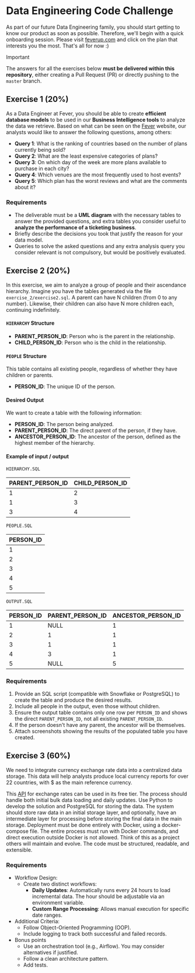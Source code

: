 # Data Engineering Code Challenge

As part of our future Data Engineering family, you should start getting to know our product as soon as possible.
Therefore, we'll begin with a quick onboarding session. Please visit [feverup.com](https://feverup.com) and click on the
plan that interests
you the most. That's all for now :)

> [!IMPORTANT]
> The answers for all the exercises below **must be delivered within this repository**, either creating a Pull Request (PR) or directly pushing to the `master` branch.

## Exercise 1 (20%)

As a Data Engineer at Fever, you should be able to create **efficient database models** to be used in our **Business
Intelligence tools** to analyze the data we retrieve.
Based on what can be seen on the [Fever](https://feverup.com/) website, our analysts would like to answer the following
questions, among others:

- **Query 1**: What is the ranking of countries based on the number of plans currently being sold?
- **Query 2**: What are the least expensive categories of plans?
- **Query 3**: On which day of the week are more plans available to purchase in each city?
- **Query 4**: Which venues are the most frequently used to host events?
- **Query 5**: Which plan has the worst reviews and what are the comments about it?

### Requirements

- The deliverable must be a **UML diagram** with the necessary tables to answer the provided questions, and extra
  tables you consider useful to **analyze the performance of a ticketing business**.
- Briefly describe the decisions you took that justify the reason for your data model.
- Queries to solve the asked questions and any extra analysis query you consider relevant is not compulsory, but would
  be positively evaluated.

## Exercise 2 (20%)

In this exercise, we aim to analyze a group of people and their ascendance hierarchy. Imagine you have the tables
generated via the file `exercise_2/exercise2.sql`. A parent can have N children (from 0 to any number). Likewise, their
children can also have N more children each, continuing indefinitely.

#### `HIERARCHY` Structure

- **PARENT_PERSON_ID**: Person who is the parent in the relationship.
- **CHILD_PERSON_ID**: Person who is the child in the relationship.

#### `PEOPLE` Structure

This table contains all existing people, regardless of whether they have children or parents.

- **PERSON_ID**: The unique ID of the person.

#### Desired Output

We want to create a table with the following information:

- **PERSON_ID**: The person being analyzed.
- **PARENT_PERSON_ID**: The direct parent of the person, if they have.
- **ANCESTOR_PERSON_ID**: The ancestor of the person, defined as the highest member of the hierarchy.

#### Example of input / output

`HIERARCHY.SQL`

| PARENT_PERSON_ID | CHILD_PERSON_ID |
|------------------|-----------------|
| 1                | 2               |
| 1                | 3               |
| 3                | 4               |

`PEOPLE.SQL`

| PERSON_ID |
|-----------|
| 1         |
| 2         |
| 3         |
| 4         |
| 5         |

`OUTPUT.SQL`

| PERSON_ID | PARENT_PERSON_ID | ANCESTOR_PERSON_ID |
|-----------|------------------|--------------------|
| 1         | NULL             | 1                  |
| 2         | 1                | 1                  |
| 3         | 1                | 1                  |
| 4         | 3                | 1                  |
| 5         | NULL             | 5                  |

### Requirements

1. Provide an SQL script (compatible with Snowflake or PostgreSQL) to create the table and produce the desired results.
2. Include all people in the output, even those without children.
3. Ensure the output table contains only one row per `PERSON_ID` and shows the direct `PARENT_PERSON_ID`, not all
   existing `PARENT_PERSON_ID`.
4. If the person doesn't have any parent, the ancestor will be themselves.
5. Attach screenshots showing the results of the populated table you have created.

## Exercise 3 (60%)

We need to integrate currency exchange rate data into a centralized data storage.
This data will help analysts produce local currency reports for over 22 countries, with $ as the main reference
currency.

This [API](https://apilayer.com/marketplace/currency_data-api?utm_source=apilayermarketplace&utm_medium=featured) for
exchange rates can be used in its free tier.
The process should handle both initial bulk data loading and daily updates. Use Python to develop the solution and
PostgreSQL for storing the data.
The system should store raw data in an initial storage layer, and optionally, have an intermediate layer for processing
before storing the final data in the main storage. Deployment must be done entirely with Docker, using a docker-compose
file. The entire process must run with Docker commands, and direct execution outside Docker is not allowed.
Think of this as a project others will maintain and evolve. The code must be structured, readable, and extensible.

### Requirements

- Workflow Design:
    - Create two distinct workflows:
        - **Daily Updates**: Automatically runs every 24 hours to load incremental data. The hour should be adjustable
          via an environment variable.
        - **Custom Range Processing**: Allows manual execution for specific date ranges.
- Additional Criteria:
    - Follow Object-Oriented Programming (OOP).
    - Include logging to track both successful and failed records.
- Bonus points
    - Use an orchestration tool (e.g., Airflow). You may consider alternatives if justified.
    - Follow a clean architecture pattern.
    - Add tests.

